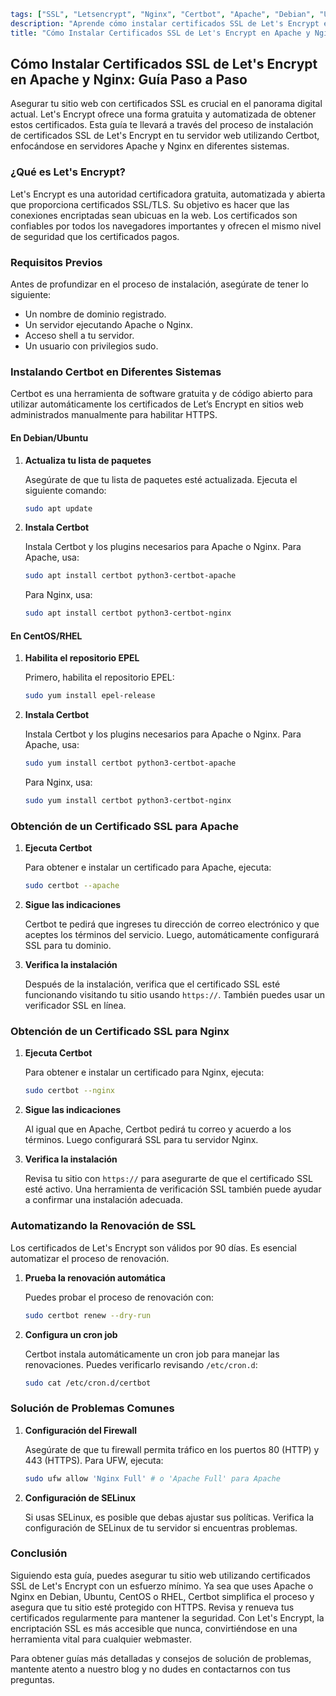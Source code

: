```yaml
tags: ["SSL", "Letsencrypt", "Nginx", "Certbot", "Apache", "Debian", "Ubuntu", "CentOS", "RHEL", "DevOps", "SEO"]
description: "Aprende cómo instalar certificados SSL de Let's Encrypt en tu servidor web utilizando Certbot. Esta guía paso a paso cubre Apache y Nginx en varios sistemas."
title: "Cómo Instalar Certificados SSL de Let's Encrypt en Apache y Nginx: Guía Paso a Paso"
```

## Cómo Instalar Certificados SSL de Let's Encrypt en Apache y Nginx: Guía Paso a Paso

Asegurar tu sitio web con certificados SSL es crucial en el panorama digital actual. Let's Encrypt ofrece una forma gratuita y automatizada de obtener estos certificados. Esta guía te llevará a través del proceso de instalación de certificados SSL de Let's Encrypt en tu servidor web utilizando Certbot, enfocándose en servidores Apache y Nginx en diferentes sistemas.

### ¿Qué es Let's Encrypt?

Let's Encrypt es una autoridad certificadora gratuita, automatizada y abierta que proporciona certificados SSL/TLS. Su objetivo es hacer que las conexiones encriptadas sean ubicuas en la web. Los certificados son confiables por todos los navegadores importantes y ofrecen el mismo nivel de seguridad que los certificados pagos.

### Requisitos Previos

Antes de profundizar en el proceso de instalación, asegúrate de tener lo siguiente:

- Un nombre de dominio registrado.
- Un servidor ejecutando Apache o Nginx.
- Acceso shell a tu servidor.
- Un usuario con privilegios sudo.

### Instalando Certbot en Diferentes Sistemas

Certbot es una herramienta de software gratuita y de código abierto para utilizar automáticamente los certificados de Let’s Encrypt en sitios web administrados manualmente para habilitar HTTPS.

#### En Debian/Ubuntu

1. **Actualiza tu lista de paquetes**

   Asegúrate de que tu lista de paquetes esté actualizada. Ejecuta el siguiente comando:

   ```bash
   sudo apt update
   ```

2. **Instala Certbot**

   Instala Certbot y los plugins necesarios para Apache o Nginx. Para Apache, usa:

   ```bash
   sudo apt install certbot python3-certbot-apache
   ```

   Para Nginx, usa:

   ```bash
   sudo apt install certbot python3-certbot-nginx
   ```

#### En CentOS/RHEL

1. **Habilita el repositorio EPEL**

   Primero, habilita el repositorio EPEL:

   ```bash
   sudo yum install epel-release
   ```

2. **Instala Certbot**

   Instala Certbot y los plugins necesarios para Apache o Nginx. Para Apache, usa:

   ```bash
   sudo yum install certbot python3-certbot-apache
   ```

   Para Nginx, usa:

   ```bash
   sudo yum install certbot python3-certbot-nginx
   ```

### Obtención de un Certificado SSL para Apache

1. **Ejecuta Certbot**

   Para obtener e instalar un certificado para Apache, ejecuta:

   ```bash
   sudo certbot --apache
   ```

2. **Sigue las indicaciones**

   Certbot te pedirá que ingreses tu dirección de correo electrónico y que aceptes los términos del servicio. Luego, automáticamente configurará SSL para tu dominio.

3. **Verifica la instalación**

   Después de la instalación, verifica que el certificado SSL esté funcionando visitando tu sitio usando `https://`. También puedes usar un verificador SSL en línea.

### Obtención de un Certificado SSL para Nginx

1. **Ejecuta Certbot**

   Para obtener e instalar un certificado para Nginx, ejecuta:

   ```bash
   sudo certbot --nginx
   ```

2. **Sigue las indicaciones**

   Al igual que en Apache, Certbot pedirá tu correo y acuerdo a los términos. Luego configurará SSL para tu servidor Nginx.

3. **Verifica la instalación**

   Revisa tu sitio con `https://` para asegurarte de que el certificado SSL esté activo. Una herramienta de verificación SSL también puede ayudar a confirmar una instalación adecuada.

### Automatizando la Renovación de SSL

Los certificados de Let's Encrypt son válidos por 90 días. Es esencial automatizar el proceso de renovación.

1. **Prueba la renovación automática**

   Puedes probar el proceso de renovación con:

   ```bash
   sudo certbot renew --dry-run
   ```

2. **Configura un cron job**

   Certbot instala automáticamente un cron job para manejar las renovaciones. Puedes verificarlo revisando `/etc/cron.d`:

   ```bash
   sudo cat /etc/cron.d/certbot
   ```

### Solución de Problemas Comunes

1. **Configuración del Firewall**

   Asegúrate de que tu firewall permita tráfico en los puertos 80 (HTTP) y 443 (HTTPS). Para UFW, ejecuta:

   ```bash
   sudo ufw allow 'Nginx Full' # o 'Apache Full' para Apache
   ```

2. **Configuración de SELinux**

   Si usas SELinux, es posible que debas ajustar sus políticas. Verifica la configuración de SELinux de tu servidor si encuentras problemas.

### Conclusión

Siguiendo esta guía, puedes asegurar tu sitio web utilizando certificados SSL de Let's Encrypt con un esfuerzo mínimo. Ya sea que uses Apache o Nginx en Debian, Ubuntu, CentOS o RHEL, Certbot simplifica el proceso y asegura que tu sitio esté protegido con HTTPS. Revisa y renueva tus certificados regularmente para mantener la seguridad. Con Let's Encrypt, la encriptación SSL es más accesible que nunca, convirtiéndose en una herramienta vital para cualquier webmaster.

Para obtener guías más detalladas y consejos de solución de problemas, mantente atento a nuestro blog y no dudes en contactarnos con tus preguntas.
